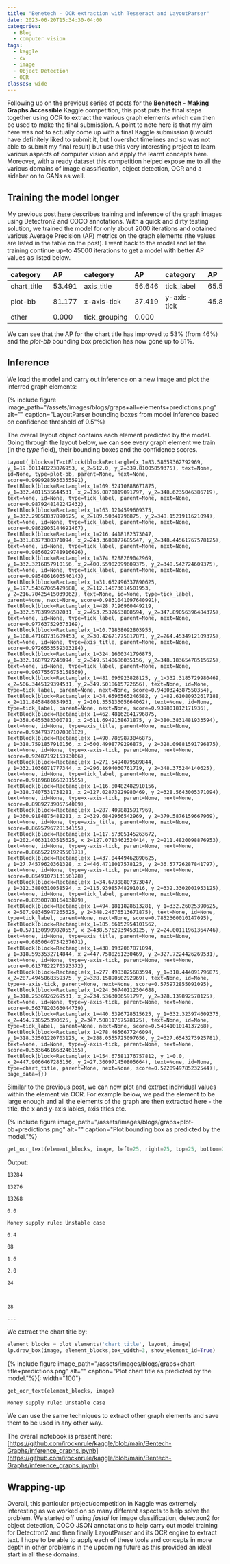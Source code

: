 ```yaml
---
title: "Benetech - OCR extraction with Tesseract and LayoutParser"
date: 2023-06-20T15:34:30-04:00
categories:
  - Blog
  - computer vision
tags:
  - kaggle
  - cv
  - image
  - Object Detection
  - OCR
classes: wide
---
```


Following up on the previous series of posts for the **Benetech - Making Graphs Accessible** Kaggle competition, this post puts the final steps together using OCR to extract the various graph elements which can then be used to make the final submission. A point to note here is that my aim here was not to actually come up with a final Kaggle submission (i would have definitely liked to submit it, but I overshot timelines and so was not able to submit my final result) but use this very interesting project to learn various aspects of computer vision and apply the learnt concepts here. Moreover, with a ready dataset this competition helped expose me to all the various domains of image classification, object detection, OCR and a sidebar on to GANs as well. 

## Training the model longer

My previous post [here](https://irocknrule.github.io/mahmad/blog/computer%20vision/Benetech_ObjDetection/) describes training and inference of the graph images using Detectron2 and COCO annotations. With a quick and dirty testing solution, we trained the model for only about 2000 iterations and obtained various Average Precision (AP) metrics on the graph elements (the values are listed in the table on the post). I went back to the model and let the training continue up-to 45000 iterations to get a model with better AP values as listed below. 

| category    | AP     | category      | AP     | category    | AP     |  
|:------------|:-------|:--------------|:-------|:------------|:-------|  
| chart_title | 53.491 | axis_title    | 56.646 | tick_label  | 65.561 |  
| plot-bb     | 81.177 | x-axis-tick   | 37.419 | y-axis-tick | 45.830 |  
| other       | 0.000  | tick_grouping | 0.000  |             |        |

We can see that the AP for the chart title has improved to 53% (from 46%) and the *plot-bb* bounding box prediction has now gone up to 81%. 

## Inference

We load the model and carry out inference on a new image and plot the inferred graph elements:

{% include figure image_path="/assets/images/blogs/graps+all+elements+predictions.png" alt="" caption="LayoutParser bounding boxes from model inference based on confidence threshold of 0.5"%}

The overall layout object contains each element predicted by the model. Going through the layout below, we can see every graph element we train (in the *type* field), their bounding boxes and the confidence scores. 

```
Layout(_blocks=[TextBlock(block=Rectangle(x_1=83.58659362792969, y_1=19.001148223876953, x_2=512.0, y_2=339.81005859375), text=None, id=None, type=plot-bb, parent=None, next=None, score=0.9999285936355591), TextBlock(block=Rectangle(x_1=109.52410888671875, y_1=332.4011535644531, x_2=136.0870819091797, y_2=348.6235046386719), text=None, id=None, type=tick_label, parent=None, next=None, score=0.9879248142242432), TextBlock(block=Rectangle(x_1=163.1214599609375, y_1=332.29058837890625, x_2=189.50341796875, y_2=348.1521911621094), text=None, id=None, type=tick_label, parent=None, next=None, score=0.9862905144691467), TextBlock(block=Rectangle(x_1=216.4418182373047, y_1=331.8377380371094, x_2=243.3680877685547, y_2=348.44561767578125), text=None, id=None, type=tick_label, parent=None, next=None, score=0.9856029748916626), TextBlock(block=Rectangle(x_1=374.8288269042969, y_1=332.3216857910156, x_2=400.55902099609375, y_2=348.542724609375), text=None, id=None, type=tick_label, parent=None, next=None, score=0.9854061603546143), TextBlock(block=Rectangle(x_1=31.652496337890625, y_1=197.54367065429688, x_2=112.14673614501953, y_2=216.70425415039062), text=None, id=None, type=tick_label, parent=None, next=None, score=0.9831041097640991), TextBlock(block=Rectangle(x_1=428.7196960449219, y_1=332.5783996582031, x_2=453.2532653808594, y_2=347.89056396484375), text=None, id=None, type=tick_label, parent=None, next=None, score=0.977637529373169), TextBlock(block=Rectangle(x_1=10.71838092803955, y_1=108.47168731689453, x_2=30.42671775817871, y_2=264.4534912109375), text=None, id=None, type=axis_title, parent=None, next=None, score=0.9726553559303284), TextBlock(block=Rectangle(x_1=324.1600341796875, y_1=332.1687927246094, x_2=349.5140686035156, y_2=348.18365478515625), text=None, id=None, type=tick_label, parent=None, next=None, score=0.9677556753158569), TextBlock(block=Rectangle(x_1=481.096923828125, y_1=332.3185729980469, x_2=506.3445129394531, y_2=349.5018615722656), text=None, id=None, type=tick_label, parent=None, next=None, score=0.9480324387550354), TextBlock(block=Rectangle(x_1=34.6596565246582, y_1=82.61080932617188, x_2=111.8458480834961, y_2=101.35513305664062), text=None, id=None, type=tick_label, parent=None, next=None, score=0.939801812171936), TextBlock(block=Rectangle(x_1=462.48162841796875, y_1=358.6455383300781, x_2=511.6942138671875, y_2=380.3831481933594), text=None, id=None, type=axis_title, parent=None, next=None, score=0.9347937107086182), TextBlock(block=Rectangle(x_1=490.7869873046875, y_1=318.7591857910156, x_2=500.4998779296875, y_2=328.09881591796875), text=None, id=None, type=x-axis-tick, parent=None, next=None, score=0.9248719215393066), TextBlock(block=Rectangle(x_1=271.5494079589844, y_1=332.1036071777344, x_2=296.1694030761719, y_2=348.375244140625), text=None, id=None, type=tick_label, parent=None, next=None, score=0.9169681668281555), TextBlock(block=Rectangle(x_1=116.80482482910156, y_1=318.7407531738281, x_2=127.02873229980469, y_2=328.5643005371094), text=None, id=None, type=x-axis-tick, parent=None, next=None, score=0.8989273905754089), TextBlock(block=Rectangle(x_1=287.4098815917969, y_1=360.9184875488281, x_2=329.6842956542969, y_2=379.5876159667969), text=None, id=None, type=axis_title, parent=None, next=None, score=0.8695796728134155), TextBlock(block=Rectangle(x_1=117.57305145263672, y_1=202.40631103515625, x_2=127.0783462524414, y_2=211.4820098876953), text=None, id=None, type=y-axis-tick, parent=None, next=None, score=0.8665221929550171), TextBlock(block=Rectangle(x_1=437.04449462890625, y_1=27.74579620361328, x_2=446.4718017578125, y_2=36.57726287841797), text=None, id=None, type=y-axis-tick, parent=None, next=None, score=0.8549107313156128), TextBlock(block=Rectangle(x_1=34.67308807373047, y_1=312.3880310058594, x_2=115.93985748291016, y_2=332.3302001953125), text=None, id=None, type=tick_label, parent=None, next=None, score=0.8230078816413879), TextBlock(block=Rectangle(x_1=494.1811828613281, y_1=332.26025390625, x_2=507.98345947265625, y_2=348.24676513671875), text=None, id=None, type=tick_label, parent=None, next=None, score=0.7852360010147095), TextBlock(block=Rectangle(x_1=185.66152954101562, y_1=0.5711309909820557, x_2=438.5762939453125, y_2=24.00111961364746), text=None, id=None, type=axis_title, parent=None, next=None, score=0.6850646734237671), TextBlock(block=Rectangle(x_1=438.1932067871094, y_1=318.5933532714844, x_2=447.7580261230469, y_2=327.7224426269531), text=None, id=None, type=y-axis-tick, parent=None, next=None, score=0.6137822270393372), TextBlock(block=Rectangle(x_1=277.4983825683594, y_1=318.444091796875, x_2=287.4945068359375, y_2=328.1589050292969), text=None, id=None, type=x-axis-tick, parent=None, next=None, score=0.575972855091095), TextBlock(block=Rectangle(x_1=224.36740112304688, y_1=318.2536926269531, x_2=234.5363006591797, y_2=328.139892578125), text=None, id=None, type=y-axis-tick, parent=None, next=None, score=0.5637820363044739), TextBlock(block=Rectangle(x_1=440.5396728515625, y_1=332.323974609375, x_2=454.738525390625, y_2=347.50811767578125), text=None, id=None, type=tick_label, parent=None, next=None, score=0.5404101014137268), TextBlock(block=Rectangle(x_1=278.4656677246094, y_1=318.32501220703125, x_2=288.0555725097656, y_2=327.6543273925781), text=None, id=None, type=y-axis-tick, parent=None, next=None, score=0.5336461663246155), TextBlock(block=Rectangle(x_1=154.67581176757812, y_1=0.0, x_2=447.9066467285156, y_2=27.360971450805664), text=None, id=None, type=chart_title, parent=None, next=None, score=0.5228949785232544)], page_data={})
```

Similar to the previous post, we can now plot and extract individual values within the element via OCR. For example below, we pad the element to be large enough and all the elements of the graph are then extracted here - the title, the x and y-axis lables, axis titles etc.

{% include figure image_path="/assets/images/blogs/graps+plot-bb+predictions.png" alt="" caption="Plot bounding box as predicted by the model."%}

```python
get_ocr_text(element_blocks, image, left=25, right=25, top=25, bottom=25)
```

Output:

```
13284

13276

13268

0.0

Money supply rule: Unstable case

0.4

08

1.6

2.0

24

 

28

---
```

We extract the chart title by:

```python
element_blocks = plot_elements('chart_title', layout, image)
lp.draw_box(image, element_blocks,box_width=3, show_element_id=True)

```

{% include figure image_path="/assets/images/blogs/graps+chart-title+predictions.png" alt="" caption="Plot chart title as predicted by the model."%}{: width="100"}


```python
get_ocr_text(element_blocks, image)
```

```
Money supply rule: Unstable case
```

We can use the same techniques to extract other graph elements and save them to be used in any other way. 

The overall notebook is present here: [https://github.com/irocknrule/kaggle/blob/main/Bentech-Graphs/inference_graphs.ipynb](https://github.com/irocknrule/kaggle/blob/main/Bentech-Graphs/inference_graphs.ipynb)

## Wrapping-up

Overall, this particular project/competition in Kaggle was extremely interesting as we worked on so many different aspects to help solve the problem. We started off using *fastai* for image classification, detectron2 for object detection, COCO JSON annotations to help carry out model training for Detectron2 and then finally LayoutParser and its OCR engine to extract text. I hope to be able to apply each of these tools and concepts in more depth in other problems in the upcoming future as this provided an ideal start in all these domains. 
